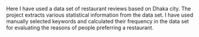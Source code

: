 Here I have used a data set of restaurant reviews based on Dhaka city. The project extracts various statistical information from the data set. I have used manually selected keywords and calculated their frequency in the data set for evaluating the reasons of people preferring a restaurant. 
